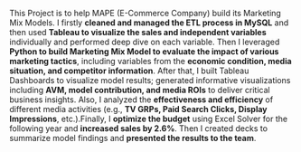This Project is to help MAPE (E-Commerce Company) build its Marketing Mix Models. I firstly **cleaned and managed the ETL process in MySQL** and then used **Tableau to visualize the sales and independent variables** individually and performed deep dive on each variable. Then I leveraged **Python to build Marketing Mix Model to evaluate the impact of various marketing tactics**, including variables from the **economic condition, media situation, and competitor information**. After that, I built Tableau Dashboards to visualize model results; generated informative visualizations including **AVM, model contribution, and media ROIs** to deliver critical business insights. Also, I analyzed the **effectiveness and efficiency** of different media activities (e.g., **TV GRPs, Paid Search Clicks, Display Impressions**, etc.).Finally, I **optimize the budget** using Excel Solver for the following year and **increased sales by 2.6%**. Then I created decks to summarize model findings and **presented the results to the team**.
